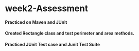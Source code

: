 # week2-Assessment
#### Practiced on Maven and JUnit
#### Created Rectangle class and test perimeter and area methods.
#### Practiced JUnit Test case and Junit Test Suite
